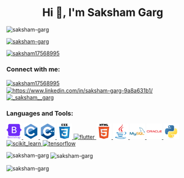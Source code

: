 <h1 align="center">Hi 👋, I'm Saksham Garg</h1>
<p align="left"> <img src="https://komarev.com/ghpvc/?username=saksham-garg&label=Profile%20views&color=0e75b6&style=flat" alt="saksham-garg" /> </p>

<p align="left"> <a href="[https://github.com/Saksham-garg/github-profile-trophy](https://github-profile-trophy.vercel.app/?username=saksham-garg&theme=dracula)"><img src="https://github-profile-trophy.vercel.app/?username=saksham-garg&theme=dracula" alt="saksham-garg" /></a> </p>

<p align="left"> <a href="https://twitter.com/saksham17568995" target="blank"><img src="https://img.shields.io/twitter/follow/saksham17568995?logo=twitter&style=for-the-badge" alt="saksham17568995" /></a> </p>

<h3 align="left">Connect with me:</h3>
<p align="left">
<a href="https://twitter.com/saksham17568995" target="blank"><img align="center" src="https://raw.githubusercontent.com/rahuldkjain/github-profile-readme-generator/master/src/images/icons/Social/twitter.svg" alt="saksham17568995" height="30" width="40" /></a>
<a href="https://linkedin.com/in/https://www.linkedin.com/in/saksham-garg-9a8a631b1/" target="blank"><img align="center" src="https://raw.githubusercontent.com/rahuldkjain/github-profile-readme-generator/master/src/images/icons/Social/linked-in-alt.svg" alt="https://www.linkedin.com/in/saksham-garg-9a8a631b1/" height="30" width="40" /></a>
<a href="https://instagram.com/_saksham__garg" target="blank"><img align="center" src="https://raw.githubusercontent.com/rahuldkjain/github-profile-readme-generator/master/src/images/icons/Social/instagram.svg" alt="_saksham__garg" height="30" width="40" /></a>
</p>

<h3 align="left">Languages and Tools:</h3>
<p align="left"> <a href="https://getbootstrap.com" target="_blank"> <img src="https://raw.githubusercontent.com/devicons/devicon/master/icons/bootstrap/bootstrap-plain-wordmark.svg" alt="bootstrap" width="40" height="40"/> </a> <a href="https://www.cprogramming.com/" target="_blank"> <img src="https://raw.githubusercontent.com/devicons/devicon/master/icons/c/c-original.svg" alt="c" width="40" height="40"/> </a> <a href="https://www.w3schools.com/cpp/" target="_blank"> <img src="https://raw.githubusercontent.com/devicons/devicon/master/icons/cplusplus/cplusplus-original.svg" alt="cplusplus" width="40" height="40"/> </a> <a href="https://www.w3schools.com/css/" target="_blank"> <img src="https://raw.githubusercontent.com/devicons/devicon/master/icons/css3/css3-original-wordmark.svg" alt="css3" width="40" height="40"/> </a> <a href="https://flutter.dev" target="_blank"> <img src="https://www.vectorlogo.zone/logos/flutterio/flutterio-icon.svg" alt="flutter" width="40" height="40"/> </a> <a href="https://www.w3.org/html/" target="_blank"> <img src="https://raw.githubusercontent.com/devicons/devicon/master/icons/html5/html5-original-wordmark.svg" alt="html5" width="40" height="40"/> </a> <a href="https://www.java.com" target="_blank"> <img src="https://raw.githubusercontent.com/devicons/devicon/master/icons/java/java-original.svg" alt="java" width="40" height="40"/> </a> <a href="https://www.mysql.com/" target="_blank"> <img src="https://raw.githubusercontent.com/devicons/devicon/master/icons/mysql/mysql-original-wordmark.svg" alt="mysql" width="40" height="40"/> </a> <a href="https://www.oracle.com/" target="_blank"> <img src="https://raw.githubusercontent.com/devicons/devicon/master/icons/oracle/oracle-original.svg" alt="oracle" width="40" height="40"/> </a> <a href="https://www.python.org" target="_blank"> <img src="https://raw.githubusercontent.com/devicons/devicon/master/icons/python/python-original.svg" alt="python" width="40" height="40"/> </a> <a href="https://scikit-learn.org/" target="_blank"> <img src="https://upload.wikimedia.org/wikipedia/commons/0/05/Scikit_learn_logo_small.svg" alt="scikit_learn" width="40" height="40"/> </a> <a href="https://www.tensorflow.org" target="_blank"> <img src="https://www.vectorlogo.zone/logos/tensorflow/tensorflow-icon.svg" alt="tensorflow" width="40" height="40"/> </a> </p>

<p><img align="left" src="https://github-readme-stats.vercel.app/api/top-langs?username=saksham-garg&show_icons=true&locale=en&layout=compact" alt="saksham-garg" /></p>

<p>&nbsp;<img align="center" src="https://github-readme-stats.vercel.app/api?username=saksham-garg&show_icons=true&locale=en" alt="saksham-garg" /></p>

<p><img align="center" src="https://github-readme-streak-stats.herokuapp.com/?user=saksham-garg&" alt="saksham-garg" /></p>
